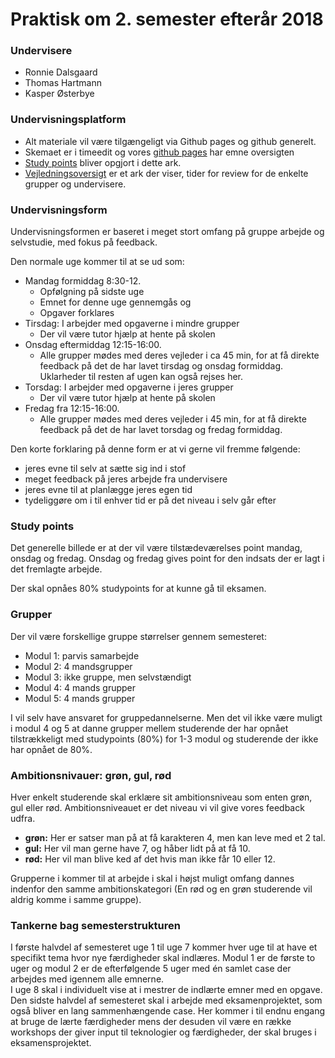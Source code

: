 # Praktisk om 2. semester efterår 2018
### Undervisere
- Ronnie Dalsgaard
- Thomas Hartmann
- Kasper Østerbye


### Undervisningsplatform
- Alt materiale vil være tilgængeligt via Github pages og github generelt.
- Skemaet er i timeedit og vores [github pages](https://datsoftlyngby.github.io/dat2sem2018Fall/) har emne oversigten
- [Study points](Studypoints) bliver opgjort i dette ark.
- [Vejledningsoversigt](https://docs.google.com/spreadsheets/d/1dimfKx2nP6wmzixonlXTLQn6IiLEhVQv8dgcOZC3V3k/edit?usp=sharing) er et ark der viser, tider for review for de enkelte grupper og undervisere.

### Undervisningsform
Undervisningsformen er baseret i meget stort omfang på gruppe arbejde og selvstudie, med fokus på feedback.

Den normale uge kommer til at se ud som:

- Mandag formiddag 8:30-12. 
	- Opfølgning på sidste uge
	- Emnet for denne uge gennemgås og 
	- Opgaver forklares 
- Tirsdag: I arbejder med opgaverne i mindre grupper 
	- Der vil være tutor hjælp at hente på skolen
- Onsdag eftermiddag 12:15-16:00.
	- Alle grupper mødes med deres vejleder i ca 45 min, for at få direkte feedback på det de har lavet tirsdag og onsdag formiddag. Uklarheder til resten af ugen kan også rejses her.
- Torsdag: I arbejder med opgaverne i jeres grupper
	-  Der vil være tutor hjælp at hente på skolen
- Fredag fra 12:15-16:00.
	-  Alle grupper mødes med deres vejleder i 45 min, for at få direkte feedback på det de har lavet torsdag og fredag formiddag. 

Den korte forklaring på denne form er at vi gerne vil fremme følgende:

- jeres evne til selv at sætte sig ind i stof
- meget feedback på jeres arbejde fra undervisere
- jeres evne til at planlægge jeres egen tid
- tydeliggøre om i til enhver tid er på det niveau i selv går efter


### Study points
Det generelle billede er at der vil være tilstædeværelses point mandag, onsdag og fredag. Onsdag og fredag gives point for den indsats der er lagt i det fremlagte arbejde.

Der skal opnåes 80% studypoints for at kunne gå til eksamen.

### Grupper
Der vil være forskellige gruppe størrelser gennem semesteret:

- Modul 1: parvis samarbejde
- Modul 2: 4 mandsgrupper
- Modul 3: ikke gruppe, men selvstændigt
- Modul 4: 4 mands grupper
- Modul 5: 4 mands grupper

I vil selv have ansvaret for gruppedannelserne. Men det vil ikke være muligt i modul 4 og 5 at danne grupper mellem studerende der har opnået  tilstrækkeligt med studypoints (80%) for 1-3 modul og studerende der ikke har opnået de 80%.

### Ambitionsnivauer: grøn, gul, rød
Hver enkelt studerende skal erklære sit ambitionsniveau som enten grøn, gul eller rød. Ambitionsniveauet er det niveau vi vil give vores feedback udfra.

- **grøn:** Her er satser man på at få karakteren 4, men kan leve med et 2 tal.
- **gul:** Her vil man gerne have 7, og håber lidt på at få 10.
- **rød:** Her vil man blive ked af det hvis man ikke får 10 eller 12.

Grupperne i kommer til at arbejde i skal i højst muligt omfang dannes indenfor den samme ambitionskategori (En rød og en grøn studerende vil aldrig komme i samme gruppe).

### Tankerne bag semesterstrukturen
I første halvdel af semesteret uge 1 til uge 7 kommer hver uge til at have et specifikt tema hvor nye færdigheder skal indlæres. Modul 1 er de første to uger og modul 2 er de efterfølgende 5 uger med én samlet case der arbejdes med igennem alle emnerne.  
I uge 8 skal i individuelt vise at i mestrer de indlærte emner med en opgave.  
Den sidste halvdel af semesteret skal i arbejde med eksamenprojektet, som også bliver en lang sammenhængende case. Her kommer i til endnu engang at bruge de lærte færdigheder mens der desuden vil være en række workshops der giver input til teknologier og færdigheder, der skal bruges i eksamensprojektet.  





